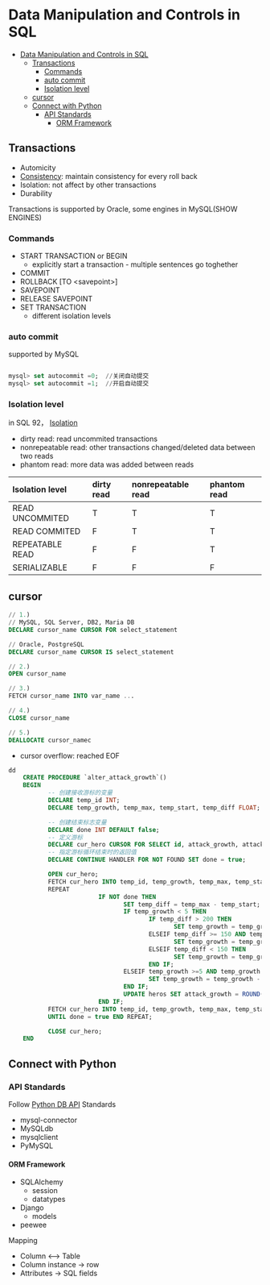 # Data Manipulation and Controls in SQL

- [Data Manipulation and Controls in SQL](#data-manipulation-and-controls-in-sql)
  - [Transactions](#transactions)
    - [Commands](#commands)
    - [auto commit](#auto-commit)
    - [Isolation level](#isolation-level)
  - [cursor](#cursor)
  - [Connect with Python](#connect-with-python)
    - [API Standards](#api-standards)
      - [ORM Framework](#orm-framework)

## Transactions

- Automicity
- [Consistency](https://en.wikipedia.org/wiki/ACID): maintain consistency for every roll back
- Isolation: not affect by other transactions
- Durability

Transactions is supported by Oracle, some engines in MySQL\(SHOW ENGINES\)

### Commands

- START TRANSACTION or BEGIN
  - explicitly start a transaction - multiple sentences go toghether
- COMMIT
- ROLLBACK \[TO &lt;savepoint&gt;\]
- SAVEPOINT
- RELEASE SAVEPOINT
- SET TRANSACTION
  - different isolation levels

### auto commit

supported by MySQL

```SQL

mysql> set autocommit =0;  //关闭自动提交
mysql> set autocommit =1;  //开启自动提交

```

### Isolation level

in SQL 92， [Isolation](https://en.wikipedia.org/wiki/Isolation_%28database_systems%29#:~:text=A%20dirty%20read%20%28aka%20uncommitted,transaction%20and%20not%20yet%20committed.)

- dirty read: read uncommited transactions
- nonrepeatable read: other transactions changed/deleted data between two reads
- phantom read: more data was added between reads

| Isolation level | dirty read | nonrepeatable read | phantom read |
| :--- | :--- | :--- | :--- |
| READ UNCOMMITED | T | T | T |
| READ COMMITED | F | T | T |
| REPEATABLE READ | F | F | T |
| SERIALIZABLE | F | F | F |

## cursor

```SQL
// 1.)
// MySQL, SQL Server, DB2, Maria DB
DECLARE cursor_name CURSOR FOR select_statement

// Oracle, PostgreSQL
DECLARE cursor_name CURSOR IS select_statement

// 2.)
OPEN cursor_name

// 3.)
FETCH cursor_name INTO var_name ...

// 4.)
CLOSE cursor_name

// 5.)
DEALLOCATE cursor_namec 
```

- cursor overflow: reached EOF

```SQL
dd
    CREATE PROCEDURE `alter_attack_growth`()
    BEGIN
           -- 创建接收游标的变量
           DECLARE temp_id INT;  
           DECLARE temp_growth, temp_max, temp_start, temp_diff FLOAT;  

           -- 创建结束标志变量  
           DECLARE done INT DEFAULT false;
           -- 定义游标     
           DECLARE cur_hero CURSOR FOR SELECT id, attack_growth, attack_max, attack_start FROM heros;
           -- 指定游标循环结束时的返回值  
           DECLARE CONTINUE HANDLER FOR NOT FOUND SET done = true;  

           OPEN cur_hero;  
           FETCH cur_hero INTO temp_id, temp_growth, temp_max, temp_start;
           REPEAT
                         IF NOT done THEN
                                SET temp_diff = temp_max - temp_start;
                                IF temp_growth < 5 THEN
                                       IF temp_diff > 200 THEN
                                              SET temp_growth = temp_growth - 1.1;
                                       ELSEIF temp_diff >= 150 AND temp_diff <=200 THEN
                                              SET temp_growth = temp_growth - 1.08;
                                       ELSEIF temp_diff < 150 THEN
                                              SET temp_growth = temp_growth - 1.07;
                                       END IF;                       
                                ELSEIF temp_growth >=5 AND temp_growth <=10 THEN
                                       SET temp_growth = temp_growth - 1.05;
                                END IF;
                                UPDATE heros SET attack_growth = ROUND(temp_growth,3) WHERE id = temp_id;
                         END IF;
           FETCH cur_hero INTO temp_id, temp_growth, temp_max, temp_start;
           UNTIL done = true END REPEAT;

           CLOSE cur_hero;
    END
```

## Connect with Python

### API Standards

Follow [Python DB API](https://www.python.org/dev/peps/pep-0249/) Standards

- mysql-connector
- MySQLdb
- mysqlclient
- PyMySQL

#### ORM Framework

- SQLAlchemy
  - session
  - datatypes
- Django
  - models
- peewee

Mapping

- Column &lt;--&gt; Table
- Column instance -&gt; row
- Attributes -&gt; SQL fields